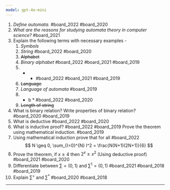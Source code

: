 ```yaml
---
model: gpt-4o-mini
---
```

1. *Define automata.* #board_2022 #board_2020 
2. *What are the reasons for studying automata theory in computer science?* #board_2021 
3. Explain the following terms with necessary examples -
	1. *Symbols*
	2. *String* #board_2022 #board_2020 
	3. ~~Alphabet~~
	4. *Binary alphabet* #board_2022 #board_2021 #board_2019 
	5. * * #board_2022 #board_2021 #board_2019 
	6. ~~Language~~
	7. *Language of automata* #board_2019 
	8. * b * #board_2022 #board_2020 
	9. ~~Length of string~~
4. What is binary relation? Write properties of binary relation? #board_2020 #board_2019 
5. What is deductive #board_2022 #board_2020 
6. What is inductive proof? #board_2022 #board_2019 Prove the theorem using mathematical induction. #board_2019 
7. Using mathematical induction prove that for all #board_2022  $$ N \geq 0, \sum_{I=0}^{N} I^2 = \frac{N(N+1)(2N+1)}{6} $$ 
8. Prove the theorem, if $x\ge4$ then $2^{x}\ge x^2$  (Using deductive proof) #board_2021 #board_2020 
9. Differentiate between $\sum=\left(0,1\right)$ and $\sum^1=\left(0,1\right)$ #board_2021 #board_2018 #board_2019 
10. Explain $\sum^+$ and $\sum^*$ #board_2020 #board_2018 

<hr class="__chatgpt_plugin">




